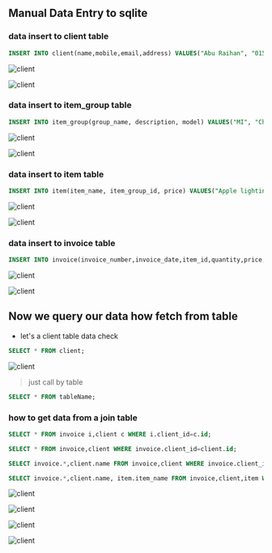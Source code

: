 ## Manual Data Entry to sqlite

### data insert to client table

```sql
INSERT INTO client(name,mobile,email,address) VALUES("Abu Raihan", "01552457194", "aburaihan@gmail.com", "kustia");
```

![client](./images/Client_data.jpg)

![client](./images/Client_data2.jpg)

### data insert to item_group table

```sql
INSERT INTO item_group(group_name, description, model) VALUES("MI", "Charger", "27w");
```

![client](./images/item_group.jpg)

![client](./images/item_group2.jpg)

### data insert to item table

```sql
INSERT INTO item(item_name, item_group_id, price) VALUES("Apple lighting Charger", 1, 850);
```

![client](./images/item.jpg)

![client](./images/item2.jpg)

### data insert to invoice table

```sql
INSERT INTO invoice(invoice_number,invoice_date,item_id,quantity,price,client_id,invoice_total) VALUES("ORDER#1","2022-01-02",1,5,800,1, 4000);
```

![client](./images/invoice.jpg)

![client](./images/invoice2.jpg)

## Now we query our data how fetch from table

- let's a client table data check

```sql
SELECT * FROM client;

```

![client](./images/client_data_check.jpg)

> just call by table

```sql
SELECT * FROM tableName;
```

### how to get data from a join table

```sql
SELECT * FROM invoice i,client c WHERE i.client_id=c.id;

SELECT * FROM invoice,client WHERE invoice.client_id=client.id;

SELECT invoice.*,client.name FROM invoice,client WHERE invoice.client_id=client.id;

SELECT invoice.*,client.name, item.item_name FROM invoice,client,item WHERE invoice.client_id=client.id AND invoice.item_id=item_id;
```

![client](./images/data_fetch.jpg)

![client](./images/data_fetch2.jpg)

![client](./images/data_fetch3.jpg)

![client](./images/data_fetch4.jpg)
